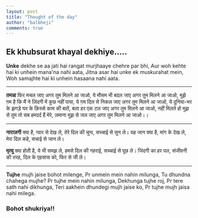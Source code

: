 ```yaml
---
layout: post
title: "Thought of the day"
author: "balbheji"
comments: true
---
```


## Ek khubsurat khayal dekhiye.....

**Unke** dekhe se aa jati hai rangat murjhaaye chehre par bhi,
Aur woh kehte hai ki unhein mana'na nahi aata,
Jitna asar hai unke ek muskurahat mein,
Woh samajhte hai ki unhein hasaana nahi aata.

---

**तमन्ना** फिर मचल जाए अगर तुम मिलने आ जाओ,
ये मौसम भी बदल जाए अगर तुम मिलने आ जाओ,
मुझे ग़म है कि मैं ने ज़िंदगी में कुछ नहीं पाया,
ये ग़म दिल से निकल जाए अगर तुम मिलने आ जाओ,
ये दुनिया-भर के झगड़े घर के क़िस्से काम की बातें,
बला हर एक टल जाए अगर तुम मिलने आ जाओ,
नहीं मिलते हो मुझ से तुम तो सब हमदर्द हैं मेरे,
ज़माना मुझ से जल जाए अगर तुम मिलने आ जाओ।।

---

**नाराज़गी** क्या है, प्यार से देख ले,
तेरे दिल की चुप्प, सच्चाई से सुन ले।
यह जान क्या है, मांग के देख ले,
मेरा दिल कहे, सचाई से जान ले।

**मृत्यु** क्या होती है, ये भी समझ ले,
हमसे दिल की गहराई, सच्चाई से पूछ ले।
जिंदगी का हर पल, संजीवनी की तरह,
दिल के एहसास को, फिर से जी ले।

---

**Tujhe** mujh jaise bohot milenge,
Pr unmein mein nahin milunga,
Tu dhundna chahega mujhe?
Pr tujhe mein nahin milunga,
Dekhunga tujhe roj,
Pr tere sath nahi dikhunga,
Teri aakhein dhundegi mujh jaise ko,
Pr tujhe mujh jaisa nahi milega.

### Bohot shukriya!!